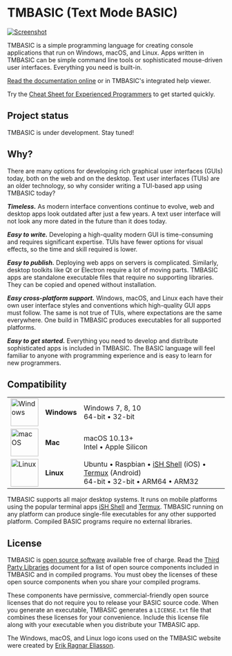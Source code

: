 # TMBASIC <wbr><span class="tagline">(Text Mode BASIC)</span>

<!-- See DEVELOPERS.md for instructions on generating this screenshot. -->
<a href="https://tmbasic.com/screenshot.png"><img src="https://tmbasic.com/screenshot.png" alt="Screenshot" class="screenshot"></a>

TMBASIC is a simple programming language for creating console applications that run on Windows, macOS, and Linux.
Apps written in TMBASIC can be simple command line tools or sophisticated mouse-driven user interfaces.
Everything you need is built-in.

[Read the documentation online](https://tmbasic.com/doc.html) or in TMBASIC's integrated help viewer.

Try the [Cheat Sheet for Experienced Programmers](https://tmbasic.com/cheat.html) to get started quickly.

## Project status
TMBASIC is under development. Stay tuned!

## Why?

There are many options for developing rich graphical user interfaces (GUIs) today, both on the web and on the desktop. Text user interfaces (TUIs) are an older technology, so why consider writing a TUI-based app using TMBASIC today?

<strong><i>Timeless.</i></strong> As modern interface conventions continue to evolve, web and desktop apps look outdated after just a few years. A text user interface will not look any more dated in the future than it does today.

<strong><i>Easy to write.</i></strong> Developing a high-quality modern GUI is time-consuming and requires significant expertise. TUIs have fewer options for visual effects, so the time and skill required is lower.

<strong><i>Easy to publish.</i></strong> Deploying web apps on servers is complicated. Similarly, desktop toolkits like Qt or Electron require a lot of moving parts. TMBASIC apps are standalone executable files that require no supporting libraries. They can be copied and opened without installation.

<strong><i>Easy cross-platform support.</i></strong> Windows, macOS, and Linux each have their own user interface styles and conventions which high-quality GUI apps must follow. The same is not true of TUIs, where expectations are the same everywhere. One build in TMBASIC produces executables for all supported platforms.

<strong><i>Easy to get started.</i></strong> Everything you need to develop and distribute sophisticated apps is included in TMBASIC. The BASIC language will feel familiar to anyone with programming experience and is easy to learn for new programmers.

## Compatibility

<div id="platformSupportTable">

<table><tr><td><img src="https://tmbasic.com/windows-logo.png" width=64 height=64 alt="Windows"></td><td><strong>Windows</strong></td><td><span class="arch">Windows 7, 8, 10<br>64-bit &bull; 32-bit</span></td></tr><tr><td><img src="https://tmbasic.com/apple-logo.png" width=64 height=64 alt="macOS"></td><td><strong>Mac</strong></td><td><span class="arch">macOS 10.13+<br>Intel &bull; Apple Silicon</span></td><tr><td><img src="https://tmbasic.com/linux-logo.png" width=64 height=64 alt="Linux"></td><td><strong>Linux</strong></td><td><span class="arch">Ubuntu &bull; Raspbian &bull; <a href="https://apps.apple.com/us/app/ish-shell/id1436902243">iSH&nbsp;Shell</a>&nbsp;(iOS) &bull; <a href="https://termux.com/">Termux</a>&nbsp;(Android)<br>64-bit &bull; 32-bit &bull; ARM64 &bull; ARM32</span></td></tr></table>

</div>

TMBASIC supports all major desktop systems. It runs on mobile platforms using the popular terminal apps <a href="https://apps.apple.com/us/app/ish-shell/id1436902243">iSH Shell</a> and <a href="https://termux.com/">Termux</a>. TMBASIC running on any platform can produce single-file executables for any other supported platform. Compiled BASIC programs require no external libraries.

## License
TMBASIC is [open source software](https://en.wikipedia.org/wiki/Open-source_software) available free of charge. Read the [Third Party Libraries](https://github.com/electroly/tmbasic/blob/master/doc/licenses/README.md) document for a list of open source components included in TMBASIC and in compiled programs. You must obey the licenses of these open source components when you share your compiled programs.

These components have permissive, commercial-friendly open source licenses that do not require you to release your BASIC source code. When you generate an executable, TMBASIC generates a `LICENSE.txt` file that combines these licenses for your convenience. Include this license file along with your executable when you distribute your TMBASIC app.

The Windows, macOS, and Linux logo icons used on the TMBASIC website were created by [Erik Ragnar Eliasson](https://www.iconfinder.com/Erik_Rgnr).
